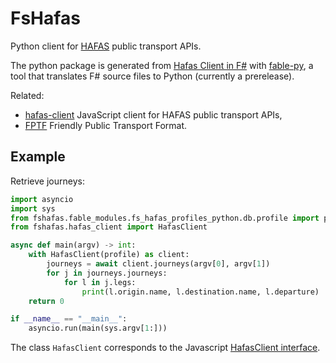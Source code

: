 # FsHafas

Python client for [HAFAS](https://de.wikipedia.org/wiki/HAFAS) public transport APIs.

The python package is generated from [Hafas Client in F#](https://github.com/bergmannjg/fshafas/) with [fable-py](https://www.nuget.org/packages/fable-py/), a tool that translates F# source files to Python (currently a prerelease).

Related:

* [hafas-client](https://github.com/public-transport/hafas-client) JavaScript client for HAFAS public transport APIs,
* [FPTF](https://github.com/public-transport/friendly-public-transport-format) Friendly Public Transport Format.

## Example

Retrieve journeys:

```py
import asyncio
import sys
from fshafas.fable_modules.fs_hafas_profiles_python.db.profile import profile
from fshafas.hafas_client import HafasClient

async def main(argv) -> int:
    with HafasClient(profile) as client:
        journeys = await client.journeys(argv[0], argv[1])
        for j in journeys.journeys:
            for l in j.legs:
                print(l.origin.name, l.destination.name, l.departure)
    return 0

if __name__ == "__main__":
    asyncio.run(main(sys.argv[1:]))
```

The class `HafasClient` corresponds to the Javascript [HafasClient interface](https://github.com/DefinitelyTyped/DefinitelyTyped/blob/fb785106d6264285d452e2e7efb5c68c0639fbd8/types/hafas-client/index.d.ts#L1006).
